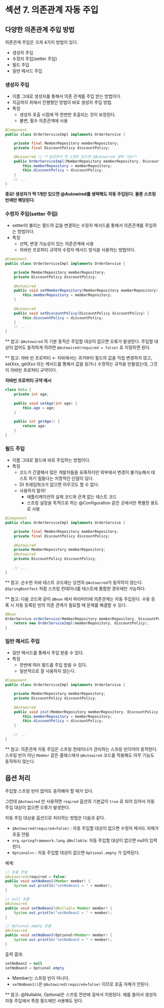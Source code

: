 # 섹션 7. 의존관계 자동 주입

## 다양한 의존관계 주입 방법

의존관계 주입은 크게 4가지 방법이 있다.

- 생성자 주입
- 수정자 주입(setter 주입)
- 필드 주입
- 일반 메서드 주입

### 생성자 주입

- 이름 그대로 생성자를 통해서 의존 관계를 주입 받는 방법이다.
- 지금까지 위에서 진행했던 방법이 바로 생성자 주입 방법.
- 특징
    - 생성자 호출 시점에 딱 한번만 호출되는 것이 보장된다.
    - 불변, 필수 의존관계에 사용

```java
@Component
public class OrderServiceImpl implements OrderService {

    private final MemberRepository memberRepository;
    private final DiscountPolicy discountPolicy;

    @Autowired // **생성자가 딱 1개만 있으면 @Autowired 생략 가능**
    public OrderServiceImpl(MemberRepository memberRepository, DiscountPolicy discountPolicy) {
        this.memberRepository = memberRepository;
        this.discountPolicy = discountPolicy;
    }
    // ...
}
```

**중요! 생성자가 딱 1개만 있으면 @Autowired를 생략해도 자동 주입된다. 물론 스프링 빈에만 해당된다.**

### 수정자 주입(setter 주입)

- setter라 불리는 필드의 값을 변경하는 수정자 메서드를 통해서 의존관계를 주입하는 방법이다.
- 특징
    - 선택, 변경 가능성이 있는 의존관계에 사용
    - 자바빈 프로퍼티 규약의 수정자 메서드 방식을 사용하는 방법이다.

```java
@Component
public class OrderServiceImpl implements OrderService {

    private MemberRepository memberRepository;
    private DiscountPolicy discountPolicy;
    
    @Autowired
    public void setMemberRepository(MemberRepository memberRepository) {
        this.memberRepository = memberRepository;
    }
    
    @Autowired
    public void setDiscountPolicy(DiscountPolicy discountPolicy) {
        this.discountPolicy = discountPolicy;
    }
    // ...
}
```

** 참고: `@Autowired` 의 기본 동작은 주입할 대상이 없으면 오류가 발생한다. 주입할 대상이 없어도 동작하게 하려면 `@Autowired(required = false)` 로 지정하면 된다.

** 참고: 자바 빈 프로퍼티 ← 자바에서는 과거부터 필드의 값을 직접 변경하지 않고, setXxx, getXxx 라는 메서드를 통해서 값을 읽거나 수정하는 규칙을 만들었는데, 그것이 자바빈 프로퍼티 규약이다.

**자바빈 프로퍼티 규약 예시**

```java
class Data {
    private int age;
    
    public void setAge(int age) {
        this.age = age;
    }
    
    public int getAge() {
        return age;
    }
}
```

### 필드 주입

- 이름 그대로 필드에 바로 주입하는 방법이다.
- 특징
    - 코드가 간결해서 많은 개발자들을 유혹하지만 외부에서 변경이 불가능해서 테스트 하기 힘들다는 치명적인 단점이 있다.
    - DI 프레임워크가 없으면 아무것도 할 수 없다.
    - 사용하지 말자!
        - 애플리케이션의 실제 코드와 관계 없는 테스트 코드
        - 스프링 설정을 목적으로 하는 @Configuration 같은 곳에서만 특별한 용도로 사용

```java
@Component
public class OrderServiceImpl implements OrderService {

    private final MemberRepository memberRepository;
    private final DiscountPolicy discountPolicy;
    
    @Autowired
    private MemberRepository memberRepository;
    @Autowired
    private DiscountPolicy discountPolicy;
    
    // ...
}
```

** 참고: 순수한 자바 테스트 코드에는 당연히 `@Autowired`가 동작하지 않는다. `@SpringBootTest` 처럼 스프링 컨테이너를 테스트에 통합한 경우에만 가능하다.

** 참고: 다음 코드와 같이 `@Bean` 에서 파라미터에 의존관계는 자동 주입된다. 수동 등록 시 자동 등록된 빈의 의존 관계가 필요할 때 문제를 해결할 수 있다.

```java
@Bean
OrderService orderService(MemberRepository memberRepository, DiscountPolicy discountPolicy) {
    return new OrderServiceImpl(memberRepository, discountPolicy);
}
```

### 일반 메서드 주입

- 일반 메서드를 통해서 주입 받을 수 있다.
- 특징
    - 한번에 여러 필드를 주입 받을 수 있다.
    - 일반적으로 잘 사용하지 않는다.

```java
@Component
public class OrderServiceImpl implements OrderService {

    private MemberRepository memberRepository;
    private DiscountPolicy discountPolicy;
    
    @Autowired
    public void init(MemberRepository memberRepository, DiscountPolicy discountPolicy) {
        this.memberRepository = memberRepository;
        this.discountPolicy = discountPolicy;
    }
    
    // ...
}
```

** 참고: 의존관계 자동 주입은 스프링 컨테이너가 관리하는 스프링 빈이어야 동작한다. 스프링 빈이 아닌 `Member` 같은 클래스에서 `@Autowired` 코드를 적용해도 아무 기능도 동작하지 않는다.

## 옵션 처리

주입할 스프링 빈이 없어도 동작해야 할 때가 있다.

그런데 `@Autowired` 만 사용하면 `reqired` 옵션의 기본값이 `true` 로 되어 있어서 자동 주입 대상이 없으면 오류가 발생한다.

자동 주입 대상을 옵션으로 처리하는 방법은 다음과 같다.

- `@Autowired(required=false)` : 자동 주입할 대상이 없으면 수정자 메서드 자체가 호출 안됨
- `org.springframework.lang.@Nullable`: 자동 주입할 대상이 없으면 null이 입력된다.
- `Optional<>` : 자동 주입할 대상이 없으면 `Optional.empty` 가 입력된다.

예졔:

```java
// 호출 안됨
@Autowired(required = false)
public void setNoBean1(Member member) {
    System.out.println("setNoBean1 = " + member);
}

// null 호출
@Autowired
public void setNoBean2(@Nullable Member member) {
    System.out.println("setNoBean2 = " + member);
}

// Optional.empty 호출
@Autowired
public void setNoBean3(Optional<Member> member) {
    System.out.println("setNoBean3 = " + member);
}
```

출력 결과:

```java
setNoBean2 = null
setNoBean3 = Optional.empty
```

- Member는 스프링 빈이 아니다.
- `setNoBean1()`은 `@Autowired(required=false)` 이므로 호출 자체가 안된다.

** 참고: @Nullable, Optional은 스프링 전반에 걸쳐서 지원된다. 예를 들어서 생성자 자동 주입에서 특정 필드에만 사용해도 된다.

